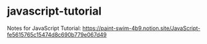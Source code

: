 # javascript-tutorial

Notes for JavaScript Tutorial: https://paint-swim-4b9.notion.site/JavaScript-fe5615765c15474d8c690b779e067d49
